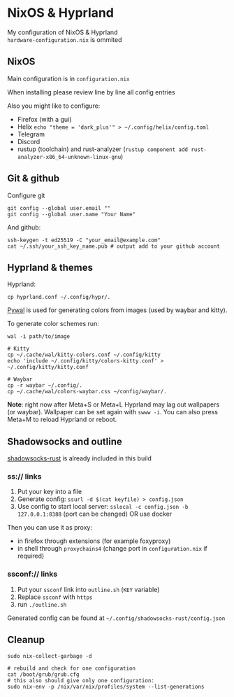 # NixOS & Hyprland

My configuration of NixOS & Hyprland  
`hardware-configuration.nix` is ommited

## NixOS

Main configuration is in `configuration.nix`

When installing please review line by line all config entries

Also you might like to configure:
- Firefox (with a gui)
- Helix `echo "theme = 'dark_plus'" > ~/.config/helix/config.toml`
- Telegram
- Discord
- rustup (toolchain) and rust-analyzer (`rustup component add rust-analyzer-x86_64-unknown-linux-gnu`)

## Git & github

Configure git
```shell
git config --global user.email ""
git config --global user.name "Your Name"
```

And github:
```shell
ssh-keygen -t ed25519 -C "your_email@example.com"
cat ~/.ssh/your_ssh_key_name.pub # output add to your github account
```

## Hyprland & themes

Hyprland:
```shell
cp hyprland.conf ~/.config/hypr/.
```

[Pywal](https://github.com/dylanaraps/pywal) is used for generating colors from images (used by waybar and kitty).

To generate color schemes run:
```shell
wal -i path/to/image

# Kitty
cp ~/.cache/wal/kitty-colors.conf ~/.config/kitty
echo 'include ~/.config/kitty/colors-kitty.conf' > ~/.config/kitty/kitty.conf

# Waybar
cp -r waybar ~/.config/.
cp ~/.cache/wal/colors-waybar.css ~/config/waybar/.
```

**Note**: right now after Meta+S or Meta+L Hyprland may lag out wallpapers (or waybar). Wallpaper can be set again with `swww -i`. You can also press Meta+M to reload Hyprland or reboot.

## Shadowsocks and outline

[shadowsocks-rust](https://github.com/shadowsocks/shadowsocks-rust) is already included in this build

### ss:// links

1. Put your key into a file
2. Generate config: `ssurl -d $(cat keyfile) > config.json`
3. Use config to start local server: `sslocal -c config.json -b 127.0.0.1:8388` (port can be changed) OR use docker

Then you can use it as proxy:
- in firefox through extensions (for example foxyproxy)
- in shell through `proxychains4` (change port in `configuration.nix` if required)

### ssconf:// links

1. Put your `ssconf` link into `outline.sh` (`KEY` variable)
2. Replace `ssconf` with `https`
3. run `./outline.sh`

Generated config can be found at `~/.config/shadowsocks-rust/config.json`

## Cleanup

```shell
sudo nix-collect-garbage -d

# rebuild and check for one configuration
cat /boot/grub/grub.cfg
# this also should give only one configuration:
sudo nix-env -p /nix/var/nix/profiles/system --list-generations
```
